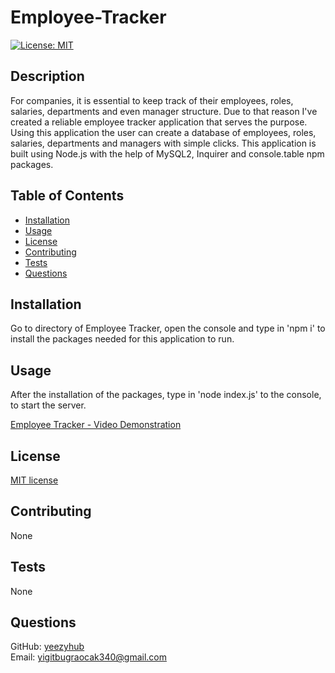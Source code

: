 # Employee-Tracker

  [![License: MIT](https://img.shields.io/badge/License-MIT-yellow.svg)](https://opensource.org/licenses/MIT)

## Description

  For companies, it is essential to keep track of their employees, roles, salaries, departments and even manager structure. Due to that reason I've created a reliable employee tracker application that serves the purpose. Using this application the user can create a database of employees, roles, salaries, departments and managers with simple clicks. This application is built using Node.js with the help of MySQL2, Inquirer and console.table npm packages.

## Table of Contents

* [Installation](#installation)
* [Usage](#usage)
* [License](#license)
* [Contributing](#contributing)
* [Tests](#tests)
* [Questions](#questions)

## Installation

  Go to directory of Employee Tracker, open the console and type in 'npm i' to install the packages needed for this application to run.

## Usage

  After the installation of the packages, type in 'node index.js' to the console, to start the server.

  [Employee Tracker - Video Demonstration](https://www.youtube.com/watch?v=rAqr-U6O4eE)

## License

  [MIT license](https://opensource.org/licenses/MIT)

## Contributing

  None

## Tests

  None

## Questions

  GitHub: [yeezyhub](https://github.com/yeezyhub) <br>
  Email: yigitbugraocak340@gmail.com
